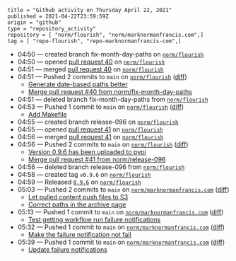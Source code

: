 ```
title = "Github activity on Thursday April 22, 2021"
published = 2021-04-22T23:59:59Z
origin = "github"
type = "repository_activity"
repository = [ "norm/flourish", "norm/marknormanfrancis.com",]
tag = [ "repo-flourish", "repo-marknormanfrancis-com",]
```

* 04:50 — created branch fix-month-day-paths on [`norm/flourish`](https://github.com/norm/flourish)
* 04:50 — opened [pull request 40](https://github.com/norm/flourish/pull/40) on [`norm/flourish`](https://github.com/norm/flourish)
* 04:51 — merged [pull request 40](https://github.com/norm/flourish/pull/40) on [`norm/flourish`](https://github.com/norm/flourish)
* 04:51 — Pushed 2 commits to `main` on [`norm/flourish`](https://github.com/norm/flourish) ([diff](https://github.com/norm/flourish/compare/dd2b50a59914341c484da10bc028f63040f7a966..65b281e67a6074a55c35d67746962d57f72a7169))
  * [Generate date-based paths better](https://github.com/norm/flourish/commit/772b881c9121900c912745481208972b9961ee91)
  * [Merge pull request #40 from norm/fix-month-day-paths](https://github.com/norm/flourish/commit/65b281e67a6074a55c35d67746962d57f72a7169)
* 04:51 — deleted branch fix-month-day-paths from [`norm/flourish`](https://github.com/norm/flourish)
* 04:53 — Pushed 1 commit to `main` on [`norm/flourish`](https://github.com/norm/flourish) ([diff](https://github.com/norm/flourish/compare/65b281e67a6074a55c35d67746962d57f72a7169..795cf42792ab1ea7c55ccc3ca2de015c5d1fbc76))
  * [Add Makefile](https://github.com/norm/flourish/commit/795cf42792ab1ea7c55ccc3ca2de015c5d1fbc76)
* 04:55 — created branch release-096 on [`norm/flourish`](https://github.com/norm/flourish)
* 04:55 — opened [pull request 41](https://github.com/norm/flourish/pull/41) on [`norm/flourish`](https://github.com/norm/flourish)
* 04:56 — merged [pull request 41](https://github.com/norm/flourish/pull/41) on [`norm/flourish`](https://github.com/norm/flourish)
* 04:56 — Pushed 2 commits to `main` on [`norm/flourish`](https://github.com/norm/flourish) ([diff](https://github.com/norm/flourish/compare/795cf42792ab1ea7c55ccc3ca2de015c5d1fbc76..f749a94bf70143af01a7a0488544a6a0726bc297))
  * [Version 0.9.6 has been uploaded to pypi](https://github.com/norm/flourish/commit/42d65692a1246f720dd928a1c54038bc4168fb88)
  * [Merge pull request #41 from norm/release-096](https://github.com/norm/flourish/commit/f749a94bf70143af01a7a0488544a6a0726bc297)
* 04:56 — deleted branch release-096 from [`norm/flourish`](https://github.com/norm/flourish)
* 04:58 — created tag `v0.9.6` on [`norm/flourish`](https://github.com/norm/flourish)
* 04:59 — Released [`0.9.6`](https://github.com/norm/flourish/releases/tag/v0.9.6) on [`norm/flourish`](https://github.com/norm/flourish)
* 05:03 — Pushed 2 commits to `main` on [`norm/marknormanfrancis.com`](https://github.com/norm/marknormanfrancis.com) ([diff](https://github.com/norm/marknormanfrancis.com/compare/ddefec8496c743b54d68df127610b1467ec36910..129c570d708a0770359c566c55fb091447078f74))
  * [Let pulled content push files to S3](https://github.com/norm/marknormanfrancis.com/commit/3c972a96c80b01fc5b2ea654b9d8f02f3a857cf3)
  * [Correct paths in the archive page](https://github.com/norm/marknormanfrancis.com/commit/129c570d708a0770359c566c55fb091447078f74)
* 05:13 — Pushed 1 commit to `main` on [`norm/marknormanfrancis.com`](https://github.com/norm/marknormanfrancis.com) ([diff](https://github.com/norm/marknormanfrancis.com/compare/803c47390c3070833b2c1ce55e7083c003c4b7ed..16aba49c3d85708537dbf1846c1035554e2e7964))
  * [Test getting workflow run failure notifications](https://github.com/norm/marknormanfrancis.com/commit/16aba49c3d85708537dbf1846c1035554e2e7964)
* 05:32 — Pushed 1 commit to `main` on [`norm/marknormanfrancis.com`](https://github.com/norm/marknormanfrancis.com) ([diff](https://github.com/norm/marknormanfrancis.com/compare/16aba49c3d85708537dbf1846c1035554e2e7964..a029100233ebdda999969335392a364b8d6b7142))
  * [Make the failure notification not fail](https://github.com/norm/marknormanfrancis.com/commit/a029100233ebdda999969335392a364b8d6b7142)
* 05:39 — Pushed 1 commit to `main` on [`norm/marknormanfrancis.com`](https://github.com/norm/marknormanfrancis.com) ([diff](https://github.com/norm/marknormanfrancis.com/compare/a029100233ebdda999969335392a364b8d6b7142..2f759b2eb66383343edae48e66f6efaeb2938428))
  * [Update failure notifications](https://github.com/norm/marknormanfrancis.com/commit/2f759b2eb66383343edae48e66f6efaeb2938428)

